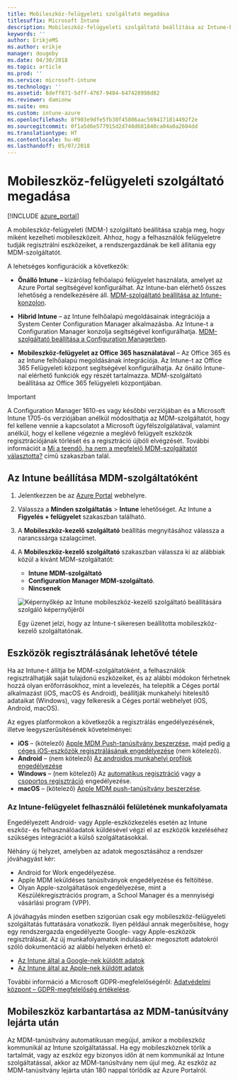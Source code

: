 ```yaml
---
title: Mobileszköz-felügyeleti szolgáltató megadása
titlesuffix: Microsoft Intune
description: Mobileszköz-felügyeleti szolgáltató beállítása az Intune-ban.
keywords: ''
author: ErikjeMS
ms.author: erikje
manager: dougeby
ms.date: 04/30/2018
ms.topic: article
ms.prod: ''
ms.service: microsoft-intune
ms.technology: ''
ms.assetid: 8deff871-5dff-4767-9484-647428998d82
ms.reviewer: damionw
ms.suite: ems
ms.custom: intune-azure
ms.openlocfilehash: 8f903e9dfe5fb30f45806aac5694171814492f2e
ms.sourcegitcommit: 0f1a5d6e577915d2d748d681840ca04a0a2604dd
ms.translationtype: HT
ms.contentlocale: hu-HU
ms.lasthandoff: 05/07/2018
---
```

# <a name="set-the-mobile-device-management-authority"></a>Mobileszköz-felügyeleti szolgáltató megadása

[!INCLUDE [azure_portal](./includes/azure_portal.md)]

A mobileszköz-felügyeleti (MDM-) szolgáltató beállítása szabja meg, hogy miként kezelheti mobileszközeit. Ahhoz, hogy a felhasználók felügyeletre tudják regisztrálni eszközeiket, a rendszergazdának be kell állítania egy MDM-szolgáltatót.

A lehetséges konfigurációk a következők:

- **Önálló Intune** – kizárólag felhőalapú felügyelet használata, amelyet az Azure Portal segítségével konfigurálhat. Az Intune-ban elérhető összes lehetőség a rendelkezésére áll. [MDM-szolgáltató beállítása az Intune-konzolon](#set-mdm-authority-to-intune).

- **Hibrid Intune** – az Intune felhőalapú megoldásainak integrációja a System Center Configuration Manager alkalmazásba. Az Intune-t a Configuration Manager konzolja segítségével konfigurálhatja. [MDM-szolgáltató beállítása a Configuration Managerben](https://docs.microsoft.com/sccm/mdm/deploy-use/configure-intune-subscription).

- **Mobileszköz-felügyelet az Office 365 használatával** – Az Office 365 és az Intune felhőalapú megoldásának integrációja. Az Intune-t az Office 365 Felügyeleti központ segítségével konfigurálhatja. Az önálló Intune-nal elérhető funkciók egy részét tartalmazza. MDM-szolgáltató beállítása az Office 365 felügyeleti központjában.

> [!IMPORTANT]
> A Configuration Manager 1610-es vagy későbbi verziójában és a Microsoft Intune 1705-ös verziójában anélkül módosíthatja az MDM-szolgáltatót, hogy fel kellene vennie a kapcsolatot a Microsoft ügyfélszolgálatával, valamint anélkül, hogy el kellene végeznie a meglévő felügyelt eszközök regisztrációjának törlését és a regisztráció újbóli elvégzését. További információt a [Mi a teendő, ha nem a megfelelő MDM-szolgáltatót választotta?](/intune-classic/deploy-use/prerequisites-for-enrollment#what-to-do-if-you-choose-the-wrong-mdm-authority-setting) című szakaszban talál.

## <a name="set-mdm-authority-to-intune"></a>Az Intune beállítása MDM-szolgáltatóként

1. Jelentkezzen be az [Azure Portal](https://portal.azure.com) webhelyre.
2. Válassza a **Minden szolgáltatás** > **Intune** lehetőséget. Az Intune a **Figyelés + felügyelet** szakaszban található.
3. A **Mobileszköz-kezelő szolgáltató** beállítás megnyitásához válassza a narancssárga szalagcímet.
4. A **Mobileszköz-kezelő szolgáltató** szakaszban válassza ki az alábbiak közül a kívánt MDM-szolgáltatót:
   - **Intune MDM-szolgáltató**
   - **Configuration Manager MDM-szolgáltató**.
   - **Nincsenek**

   ![Képernyőkép az Intune mobileszköz-kezelő szolgáltató beállítására szolgáló képernyőjéről](media/set-mdm-auth.png)

   Egy üzenet jelzi, hogy az Intune-t sikeresen beállította mobileszköz-kezelő szolgáltatónak.

## <a name="enable-device-enrollment"></a>Eszközök regisztrálásának lehetővé tétele

Ha az Intune-t állítja be MDM-szolgáltatóként, a felhasználók regisztrálhatják saját tulajdonú eszközeiket, és az alábbi módokon férhetnek hozzá olyan erőforrásokhoz, mint a levelezés, ha telepítik a Céges portál alkalmazást (iOS, macOS és Android), beállítják munkahelyi hitelesítő adataikat (Windows), vagy felkeresik a Céges portál webhelyet (iOS, Android, macOS).

Az egyes platformokon a következők a regisztrálás engedélyezésének, illetve leegyszerűsítésének követelményei:
- **iOS** – (kötelező) [Apple MDM Push-tanúsítvány beszerzése,](apple-mdm-push-certificate-get.md) majd pedig [a céges iOS-eszközök regisztrálásának engedélyezése](ios-enroll.md) (nem kötelező).
- **Android** – (nem kötelező) [Az androidos munkahelyi profilok engedélyezése](android-enroll.md)
- **Windows** – (nem kötelező) Az [automatikus regisztráció](windows-enroll.md) vagy a [csoportos regisztráció](windows-bulk-enroll.md) engedélyezése.
- **macOS** – (kötelező) [Apple MDM push-tanúsítvány beszerzése](apple-mdm-push-certificate-get.md).

### <a name="workflow-of-intune-administration-ui"></a>Az Intune-felügyelet felhasználói felületének munkafolyamata
Engedélyezett Android- vagy Apple-eszközkezelés esetén az Intune eszköz- és felhasználóadatok küldésével végzi el az eszközök kezeléséhez szükséges integrációt a külső szolgáltatásokkal.

Néhány új helyzet, amelyben az adatok megosztásához a rendszer jóváhagyást kér:
- Android for Work engedélyezése.
- Apple MDM leküldéses tanúsítványok engedélyezése és feltöltése.
- Olyan Apple-szolgáltatások engedélyezése, mint a Készülékregisztrációs program, a School Manager és a mennyiségi vásárlási program (VPP).

A jóváhagyás minden esetben szigorúan csak egy mobileszköz-felügyeleti szolgáltatás futtatására vonatkozik. Ilyen például annak megerősítése, hogy egy rendszergazda engedélyezte Google- vagy Apple-eszközök regisztrálását. Az új munkafolyamatok indulásakor megosztott adatokról szóló dokumentáció az alábbi helyeken érhető el:
- [Az Intune által a Google-nek küldött adatok](https://aka.ms/Data-intune-sends-to-google)
- [Az Intune által az Apple-nek küldött adatok](https://aka.ms/data-intune-sends-to-apple)

További információ a Microsoft GDPR-megfelelőségéről: [Adatvédelmi központ – GDPR-megfelelőség értékelése](https://aka.ms/trust_center_info).

## <a name="mobile-device-cleanup-after-mdm-certificate-expiration"></a>Mobileszköz karbantartása az MDM-tanúsítvány lejárta után

Az MDM-tanúsítvány automatikusan megújul, amikor a mobileszköz kommunikál az Intune szolgáltatással. Ha egy mobileszköznek törlik a tartalmát, vagy az eszköz egy bizonyos időn át nem kommunikál az Intune szolgáltatással, akkor az MDM-tanúsítvány nem újul meg. Az eszköz az MDM-tanúsítvány lejárta után 180 nappal törlődik az Azure Portalról.

